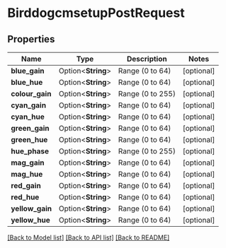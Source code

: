 # BirddogcmsetupPostRequest

## Properties

Name | Type | Description | Notes
------------ | ------------- | ------------- | -------------
**blue_gain** | Option<**String**> | Range (0 to 64) | [optional]
**blue_hue** | Option<**String**> | Range (0 to 64) | [optional]
**colour_gain** | Option<**String**> | Range (0 to 255) | [optional]
**cyan_gain** | Option<**String**> | Range (0 to 64) | [optional]
**cyan_hue** | Option<**String**> | Range (0 to 64) | [optional]
**green_gain** | Option<**String**> | Range (0 to 64) | [optional]
**green_hue** | Option<**String**> | Range (0 to 64) | [optional]
**hue_phase** | Option<**String**> | Range (0 to 255) | [optional]
**mag_gain** | Option<**String**> | Range (0 to 64) | [optional]
**mag_hue** | Option<**String**> | Range (0 to 64) | [optional]
**red_gain** | Option<**String**> | Range (0 to 64) | [optional]
**red_hue** | Option<**String**> | Range (0 to 64) | [optional]
**yellow_gain** | Option<**String**> | Range (0 to 64) | [optional]
**yellow_hue** | Option<**String**> | Range (0 to 64) | [optional]

[[Back to Model list]](../README.md#documentation-for-models) [[Back to API list]](../README.md#documentation-for-api-endpoints) [[Back to README]](../README.md)


